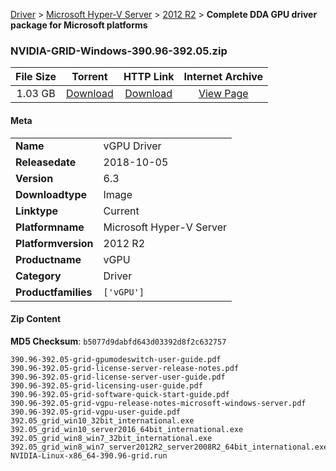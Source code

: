
[Driver](/README.md)  >  [Microsoft Hyper-V Server](/index/Driver/Microsoft_Hyper-V_Server.md)  >  [2012 R2](/index/Driver/Microsoft_Hyper-V_Server/2012_R2.md)  >  **Complete DDA GPU driver package for Microsoft platforms**


### NVIDIA-GRID-Windows-390.96-392.05.zip

| **File Size** | **Torrent**  | **HTTP Link** | **Internet Archive** |
|:-------------:|:------------:|:-------------:|:--------------------:|
| 1.03 GB |  [Download](https://archive.org/download/nvgpu_NVIDIA-GRID-Windows-390.96-392.05.zip_vcat2rbf/nvgpu_NVIDIA-GRID-Windows-390.96-392.05.zip_vcat2rbf_archive.torrent)       | [Download](https://archive.org/compress/nvgpu_NVIDIA-GRID-Windows-390.96-392.05.zip_vcat2rbf) | [View Page](https://archive.org/details/nvgpu_NVIDIA-GRID-Windows-390.96-392.05.zip_vcat2rbf)       |

#### Meta

<table>
<tr><td><strong>Name</strong></td><td>vGPU Driver</td></tr>
<tr><td><strong>Releasedate</strong></td><td>2018-10-05</td></tr>
<tr><td><strong>Version</strong></td><td>6.3</td></tr>
<tr><td><strong>Downloadtype</strong></td><td>Image</td></tr>
<tr><td><strong>Linktype</strong></td><td>Current</td></tr>
<tr><td><strong>Platformname</strong></td><td>Microsoft Hyper-V Server</td></tr>
<tr><td><strong>Platformversion</strong></td><td>2012 R2</td></tr>
<tr><td><strong>Productname</strong></td><td>vGPU</td></tr>
<tr><td><strong>Category</strong></td><td>Driver</td></tr>
<tr><td><strong>Productfamilies</strong></td><td><code>['vGPU']</code></td></tr>
</table>

#### Zip Content

**MD5 Checksum**: `b5077d9dabfd643d03392d8f2c632757`

```text
390.96-392.05-grid-gpumodeswitch-user-guide.pdf
390.96-392.05-grid-license-server-release-notes.pdf
390.96-392.05-grid-license-server-user-guide.pdf
390.96-392.05-grid-licensing-user-guide.pdf
390.96-392.05-grid-software-quick-start-guide.pdf
390.96-392.05-grid-vgpu-release-notes-microsoft-windows-server.pdf
390.96-392.05-grid-vgpu-user-guide.pdf
392.05_grid_win10_32bit_international.exe
392.05_grid_win10_server2016_64bit_international.exe
392.05_grid_win8_win7_32bit_international.exe
392.05_grid_win8_win7_server2012R2_server2008R2_64bit_international.exe
NVIDIA-Linux-x86_64-390.96-grid.run
```